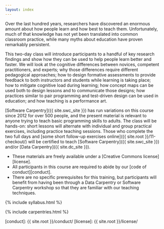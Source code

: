 ```yaml
---
layout: index
---
```

Over the last hundred years,
researchers have discovered an enormous amount about how people learn
and how best to teach them.
Unfortunately,
much of that knowledge has not yet been translated into common classroom practice,
while many myths about education have proven remarkably persistent.

This two-day class will introduce participants to a handful of key research findings
and show how they can be used to help people learn better and faster.
We will look at
the cognitive differences between novices, competent practitioners, and experts;
why those differences require different pedagogical approaches;
how to design formative assessments to provide feedback to both instructors and students while learning is taking place;
how to mitigate cognitive load during learning;
how concept maps can be used both to design lessons and to communicate those designs;
how practices similar to pair programming and test-driven design can be used in education;
and how teaching is a performance art.

[Software Carpentry]({{ site.swc_site }}) has run variations on this course since 2012 for over 500 people,
and the present material is relevant to anyone trying to teach basic programming skills to adults.
The class will be hands-on:
short lessons will alternate with individual and group practical exercises,
including practice teaching sessions.
Those who complete the two full days
and [some short follow-up exercises online]({{ site.root }}/11-checkout/)
will be certified to teach [Software Carpentry]({{ site.swc_site }})
and/or [Data Carpentry]({{ site.dc_site }}).

*   These materials are freely available under a [Creative Commons license][license].
*   All participants in this course are required to abide by our [code of conduct][conduct].
*   There are no specific prerequisites for this training,
    but participants will benefit from having been through a Data Carpentry or Software Carpentry workshop
    so that they are familiar with our teaching techniques.

{% include syllabus.html %}

{% include carpentries.html %}

[conduct]: {{ site.root }}/conduct/
[license]: {{ site.root }}/license/
